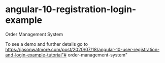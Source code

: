 # angular-10-registration-login-example

Order Management System

To see a demo and further details go to https://jasonwatmore.com/post/2020/07/18/angular-10-user-registration-and-login-example-tutorial"# order-management-system" 
